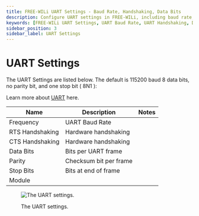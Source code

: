 ```yaml
---
title: FREE-WILi UART Settings - Baud Rate, Handshaking, Data Bits
description: Configure UART settings in FREE-WILi, including baud rate, RTS/CTS handshaking, data bits, parity, and stop bits. Learn more about UART configurations and options.
keywords: [FREE-WILi UART Settings, UART Baud Rate, UART Handshaking, Data Bits UART, UART Parity, UART Stop Bits, UART Configuration]
sidebar_position: 3
sidebar_label: UART Settings
---
```


# UART Settings

The UART Settings are listed below. The default is 115200 baud 8 data bits, no parity bit, and one stop bit ( 8N1 ):

Learn more about [UART](/helpful-links/learn-uart/) here.

| **Name**        	| **Description**        	| **Notes** 	|
|-----------------	|------------------------	|-----------	|
| Frequency       	| UART Baud Rate         	|           	|
| RTS Handshaking 	| Hardware handshaking   	|           	|
| CTS Handshaking 	| Hardware handshaking   	|           	|
| Data Bits       	| Bits per UART frame    	|           	|
| Parity          	| Checksum bit per frame 	|           	|
| Stop Bits       	| Bits at end of frame   	|           	|
| Module          	|                        	|           	|

<div class="text--center">

<figure>

![The UART settings.](../../assets/uart.png "The UART settings.")
<figcaption>The UART settings.</figcaption>
</figure>
</div>